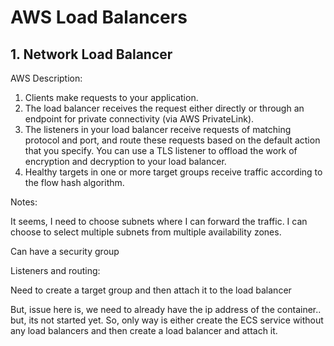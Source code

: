 # AWS Load Balancers

## 1. Network Load Balancer

AWS Description:

1. Clients make requests to your application.
2. The load balancer receives the request either directly or through an endpoint for private connectivity (via AWS PrivateLink).
3. The listeners in your load balancer receive requests of matching protocol and port, and route these requests based on the default action that you specify. You can use a TLS listener to offload the work of encryption and decryption to your load balancer.
4. Healthy targets in one or more target groups receive traffic according to the flow hash algorithm.



Notes:

It seems, I need to choose subnets where I can forward the traffic. I can choose to select multiple subnets from multiple availability zones.

Can have a security group

Listeners and routing:

Need to create a target group and then attach it to the load balancer

But, issue here is, we need to already have the ip address of the container.. but, its not started yet. 
So, only way is either create the ECS service without any load balancers and then create a load balancer and attach it.